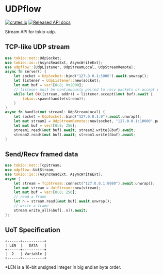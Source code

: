 # UDPflow

[![crates.io](https://img.shields.io/crates/v/udpflow.svg)](https://crates.io/crates/udpflow)
[![Released API docs](https://docs.rs/udpflow/badge.svg)](https://docs.rs/udpflow)

Stream API for tokio-udp.

## TCP-like UDP stream

```rust
use tokio::net::UdpSocket;
use tokio::io::{AsyncReadExt, AsyncWriteExt};
use udpflow::{UdpListener, UdpStreamLocal, UdpStreamRemote};
async fn server() {
    let socket = UdpSocket::bind("127.0.0.1:5000").await.unwrap();
    let listener = UdpListener::new(socket);
    let mut buf = vec![0u8; 0x2000];
    // listener must be continuously polled to recv packets or accept new streams
    while let Ok((stream, addr)) = listener.accept(&mut buf).await {
        tokio::spawn(handle(stream));
    }
}
async fn handle(mut stream1: UdpStreamLocal) {
    let socket = UdpSocket::bind("127.0.0.1:0").await.unwrap();
    let mut stream2 = UdpStreamRemote::new(socket, "127.0.0.1:10000".parse().unwrap());
    let mut buf = vec![0u8; 256];
    stream1.read(&mut buf).await; stream2.write(&buf).await;
    stream2.read(&mut buf).await; stream1.write(&buf).await;
}
```

## Send/Recv framed data

```rust
use tokio::net::TcpStream;
use udpflow::UotStream;
use tokio::io::{AsyncReadExt, AsyncWriteExt};
async {
    let stream = TcpStream::connect("127.0.0.1:8080").await.unwrap();
    let mut stream = UotStream::new(stream);
    let mut buf = vec![0u8; 256];
    // read a frame
    let n = stream.read(&mut buf).await.unwrap();
    // write a frame
    stream.write_all(&buf[..n]).await;
};
```

## UoT Specification

```plain
+------+----------+
| LEN  |   DATA   |
+------+----------+
|  2   | Variable |
+------+----------+
```

*LEN is a 16-bit unsigned integer in big endian byte order.
